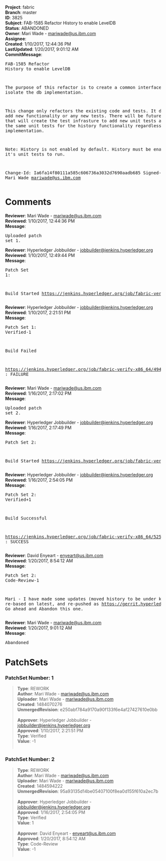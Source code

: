 <strong>Project</strong>: fabric<br><strong>Branch</strong>: master<br><strong>ID</strong>: 3825<br><strong>Subject</strong>: FAB-1585 Refactor History to enable LevelDB<br><strong>Status</strong>: ABANDONED<br><strong>Owner</strong>: Mari Wade - mariwade@us.ibm.com<br><strong>Assignee</strong>:<br><strong>Created</strong>: 1/10/2017, 12:44:36 PM<br><strong>LastUpdated</strong>: 1/20/2017, 9:01:12 AM<br><strong>CommitMessage</strong>:<br><pre>FAB-1585 Refactor History to enable LevelDB

The purpose of this refactor is to create a common
interface and to isolate the db implementation.

This change only refactors the existing code
and tests.  It does not add new functionality or
any new tests.  There will be future changes
that will create the test infrasture to add new
unit tests and enable the same unit tests for the
history functionality regardless of the  db
implementation.

Note:  History is not enabled by default. History
must be enabled for it's unit tests to run.

Change-Id: Ia6fa14f80111a585c606736a3032d7690aadb685
Signed-off-by: Mari Wade <mariwade@us.ibm.com>
</pre><h1>Comments</h1><strong>Reviewer</strong>: Mari Wade - mariwade@us.ibm.com<br><strong>Reviewed</strong>: 1/10/2017, 12:44:36 PM<br><strong>Message</strong>: <pre>Uploaded patch set 1.</pre><strong>Reviewer</strong>: Hyperledger Jobbuilder - jobbuilder@jenkins.hyperledger.org<br><strong>Reviewed</strong>: 1/10/2017, 12:49:44 PM<br><strong>Message</strong>: <pre>Patch Set 1:

Build Started https://jenkins.hyperledger.org/job/fabric-verify-x86_64/4944/</pre><strong>Reviewer</strong>: Hyperledger Jobbuilder - jobbuilder@jenkins.hyperledger.org<br><strong>Reviewed</strong>: 1/10/2017, 2:21:51 PM<br><strong>Message</strong>: <pre>Patch Set 1: Verified-1

Build Failed 

https://jenkins.hyperledger.org/job/fabric-verify-x86_64/4944/ : FAILURE</pre><strong>Reviewer</strong>: Mari Wade - mariwade@us.ibm.com<br><strong>Reviewed</strong>: 1/16/2017, 2:17:02 PM<br><strong>Message</strong>: <pre>Uploaded patch set 2.</pre><strong>Reviewer</strong>: Hyperledger Jobbuilder - jobbuilder@jenkins.hyperledger.org<br><strong>Reviewed</strong>: 1/16/2017, 2:17:49 PM<br><strong>Message</strong>: <pre>Patch Set 2:

Build Started https://jenkins.hyperledger.org/job/fabric-verify-x86_64/5251/</pre><strong>Reviewer</strong>: Hyperledger Jobbuilder - jobbuilder@jenkins.hyperledger.org<br><strong>Reviewed</strong>: 1/16/2017, 2:54:05 PM<br><strong>Message</strong>: <pre>Patch Set 2: Verified+1

Build Successful 

https://jenkins.hyperledger.org/job/fabric-verify-x86_64/5251/ : SUCCESS</pre><strong>Reviewer</strong>: David Enyeart - enyeart@us.ibm.com<br><strong>Reviewed</strong>: 1/20/2017, 8:54:12 AM<br><strong>Message</strong>: <pre>Patch Set 2: Code-Review-1

Mari - I have made some updates (moved history to be under kvledger), re-based on latest, and re-pushed as https://gerrit.hyperledger.org/r/#/c/4603/.  Go ahead and Abandon this one.</pre><strong>Reviewer</strong>: Mari Wade - mariwade@us.ibm.com<br><strong>Reviewed</strong>: 1/20/2017, 9:01:12 AM<br><strong>Message</strong>: <pre>Abandoned</pre><h1>PatchSets</h1><h3>PatchSet Number: 1</h3><blockquote><strong>Type</strong>: REWORK<br><strong>Author</strong>: Mari Wade - mariwade@us.ibm.com<br><strong>Uploader</strong>: Mari Wade - mariwade@us.ibm.com<br><strong>Created</strong>: 1484070276<br><strong>UnmergedRevision</strong>: e250abf784a9170a90f133f6e4af27427610e0bb<br><br><strong>Approver</strong>: Hyperledger Jobbuilder - jobbuilder@jenkins.hyperledger.org<br><strong>Approved</strong>: 1/10/2017, 2:21:51 PM<br><strong>Type</strong>: Verified<br><strong>Value</strong>: -1<br><br></blockquote><h3>PatchSet Number: 2</h3><blockquote><strong>Type</strong>: REWORK<br><strong>Author</strong>: Mari Wade - mariwade@us.ibm.com<br><strong>Uploader</strong>: Mari Wade - mariwade@us.ibm.com<br><strong>Created</strong>: 1484594222<br><strong>UnmergedRevision</strong>: 95a93135d14be05407100f8ea0d155f610a2ec7b<br><br><strong>Approver</strong>: Hyperledger Jobbuilder - jobbuilder@jenkins.hyperledger.org<br><strong>Approved</strong>: 1/16/2017, 2:54:05 PM<br><strong>Type</strong>: Verified<br><strong>Value</strong>: 1<br><br><strong>Approver</strong>: David Enyeart - enyeart@us.ibm.com<br><strong>Approved</strong>: 1/20/2017, 8:54:12 AM<br><strong>Type</strong>: Code-Review<br><strong>Value</strong>: -1<br><br></blockquote>